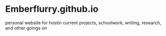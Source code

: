 # Emberflurry.github.io

personal website for hostin current projects, schoolwork, writing, research, and other goings on
